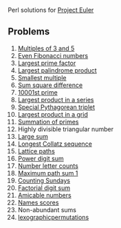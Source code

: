 Perl solutions for [Project Euler](https://projecteuler.net/)
## Problems

1. [Multiples of 3 and 5](https://github.com/Lentosy/Project-Euler/blob/master/1-9/problem1.pl)
2. [Even Fibonacci numbers](https://github.com/Lentosy/Project-Euler/blob/master/1-9/problem2.pl)
3. [Largest prime factor](https://github.com/Lentosy/Project-Euler/blob/master/1-9/problem3.pl)
4. [Largest palindrome product](https://github.com/Lentosy/Project-Euler/blob/master/1-9/problem4.pl)
5. [Smallest multiple](https://github.com/Lentosy/Project-Euler/blob/master/1-9/problem5.pl)
6. [Sum square difference](https://github.com/Lentosy/Project-Euler/blob/master/1-9/problem6.pl)
7. [10001st prime](https://github.com/Lentosy/Project-Euler/blob/master/1-9/problem7.pl)
8. [Largest product in a series](https://github.com/Lentosy/Project-Euler/blob/master/1-9/problem8.pl)
9. [Special Pythagorean triplet](https://github.com/Lentosy/Project-Euler/blob/master/1-9/problem9.pl)
10. [Largest product in a grid](https://github.com/Lentosy/Project-Euler/blob/master/10-19/problem10.pl)
11. [Summation of primes](https://github.com/Lentosy/Project-Euler/blob/master/10-19/problem11.pl)
12. Highly divisible triangular number
13. [Large sum](https://github.com/Lentosy/Project-Euler/blob/master/10-19/problem13.pl)
14. [Longest Collatz sequence](https://github.com/Lentosy/Project-Euler/blob/master/10-19/problem14.pl)
15. [Lattice paths](https://github.com/Lentosy/Project-Euler/blob/master/10-19/problem15.pl)
16. [Power digit sum](https://github.com/Lentosy/Project-Euler/blob/master/10-19/problem16.pl)
17. [Number letter counts](https://github.com/Lentosy/Project-Euler/blob/master/10-19/problem17.pl)
18. [Maximum path sum 1](https://github.com/Lentosy/Project-Euler/blob/master/10-19/problem18.pl)
19. [Counting Sundays](https://github.com/Lentosy/Project-Euler/blob/master/10-19/problem19.pl)
20. [Factorial digit sum](https://github.com/Lentosy/Project-Euler/blob/master/20-29/problem20.pl)
21. [Amicable numbers](https://github.com/Lentosy/Project-Euler/blob/master/20-29/problem21.pl)
22. [Names scores](https://github.com/Lentosy/Project-Euler/blob/master/20-29/problem22.pl)
23. Non-abundant sums
24. [lexographicpermutations](https://github.com/Lentosy/Project-Euler/blob/master/20-29/problem24.pl)
